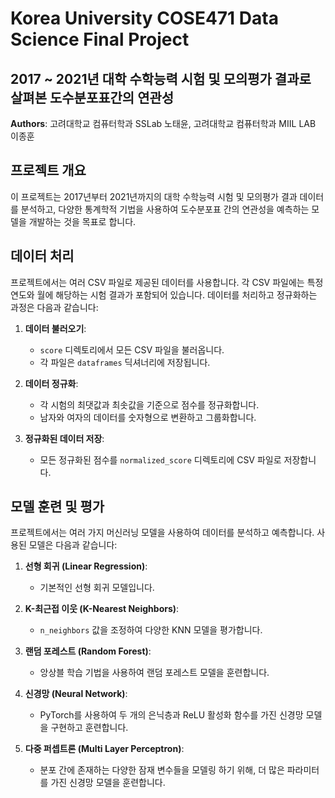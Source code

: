 # Korea University COSE471 Data Science Final Project

## 2017 ~ 2021년 대학 수학능력 시험 및 모의평가 결과로 살펴본 도수분포표간의 연관성

**Authors**: 고려대학교 컴퓨터학과 SSLab 노태윤, 고려대학교 컴퓨터학과 MIIL LAB 이종훈

## 프로젝트 개요
이 프로젝트는 2017년부터 2021년까지의 대학 수학능력 시험 및 모의평가 결과 데이터를 분석하고, 다양한 통계학적 기법을 사용하여 도수분포표 간의 연관성을 예측하는 모델을 개발하는 것을 목표로 합니다.

## 데이터 처리
프로젝트에서는 여러 CSV 파일로 제공된 데이터를 사용합니다. 각 CSV 파일에는 특정 연도와 월에 해당하는 시험 결과가 포함되어 있습니다. 데이터를 처리하고 정규화하는 과정은 다음과 같습니다:

1. **데이터 불러오기**:
   - `score` 디렉토리에서 모든 CSV 파일을 불러옵니다.
   - 각 파일은 `dataframes` 딕셔너리에 저장됩니다.

2. **데이터 정규화**:
   - 각 시험의 최댓값과 최솟값을 기준으로 점수를 정규화합니다.
   - 남자와 여자의 데이터를 숫자형으로 변환하고 그룹화합니다.

3. **정규화된 데이터 저장**:
   - 모든 정규화된 점수를 `normalized_score` 디렉토리에 CSV 파일로 저장합니다.

## 모델 훈련 및 평가
프로젝트에서는 여러 가지 머신러닝 모델을 사용하여 데이터를 분석하고 예측합니다. 사용된 모델은 다음과 같습니다:

1. **선형 회귀 (Linear Regression)**:
   - 기본적인 선형 회귀 모델입니다.

2. **K-최근접 이웃 (K-Nearest Neighbors)**:
   - `n_neighbors` 값을 조정하여 다양한 KNN 모델을 평가합니다.

3. **랜덤 포레스트 (Random Forest)**:
   - 앙상블 학습 기법을 사용하여 랜덤 포레스트 모델을 훈련합니다.

4. **신경망 (Neural Network)**:
   - PyTorch를 사용하여 두 개의 은닉층과 ReLU 활성화 함수를 가진 신경망 모델을 구현하고 훈련합니다.

5. **다중 퍼셉트론 (Multi Layer Perceptron)**:
   - 분포 간에 존재하는 다양한 잠재 변수들을 모델링 하기 위해, 더 많은 파라미터를 가진 신경망 모델을 훈련합니다.
 
